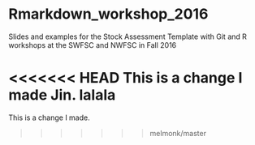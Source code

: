 # Rmarkdown_workshop_2016
Slides and examples for the Stock Assessment Template with Git and R workshops at the SWFSC and NWFSC in Fall 2016

<<<<<<< HEAD
This is a change I made Jin. lalala
=======
This is a change I made.
>>>>>>> melmonk/master
